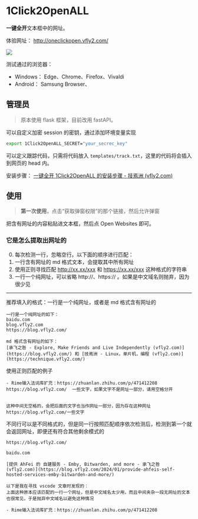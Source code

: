 # 1Click2OpenALL

**一键全开**文本框中的网址。

体验网址： http://oneclickopen.vfly2.com/

![](https://ib.ahfei.blog:443/imagesbed/1Click2OpenALL-show-how-24-03-27.webp)

测试通过的浏览器：
- Windows： Edge、Chrome、Firefox、Vivaldi
- Android： Samsung Browser、



## 管理员

> 原本使用 flask 框架，目前改用 fastAPI。

可以自定义加密 session 的密钥，通过添加环境变量实现

```sh
export 1Click2OpenALL_SECRET="your_secrec_key"
```

可以定义跟踪代码，只需将代码放入 `templates/track.txt`，这里的代码将会插入到网页的 head 内。

安装步骤： [一键全开 1Click2OpenALL 的安装步骤 - 技焉洲 (vfly2.com)](https://technique.vfly2.com/2024/03/deployment-process-1click2openall/)


## 使用

> **第一次使用**，点击“获取弹窗权限”的那个链接，然后允许弹窗

把含有网址的内容粘贴进文本框，然后点 Open Websites 即可。


### 它是怎么提取出网址的


0. 每次检测一行，忽略空行。以下面的顺序进行匹配：
1. 一行含有网址的 md 格式文本，会提取其中所有网址
2. 使用正则寻找匹配 http://xx.xx/xxx 和 https://xx.xx/xxx 这种格式的字符串
3. 一行一个纯网址，可以省略 http://、https:// 。如果是中文域名则抛弃，因为很少见

---

推荐填入的格式：一行是一个纯网址，或者是 md 格式含有网址的

```
一行是一个纯网址的如下：
baidu.com
blog.vfly2.com
https://blog.vfly2.com/

md 格式含有网址的如下：
[承飞之咎 - Explore, Make Friends and Live Independently (vfly2.com)](https://blog.vfly2.com/) 和 [技焉洲 - Linux，单片机，编程 (vfly2.com)](https://technique.vfly2.com/)
```


使用正则匹配的例子

```
- Rime输入法词库扩充：https://zhuanlan.zhihu.com/p/471412208
https://blog.vfly2.com/  一些文字，如果文字不是网址一部分，请用空格分开


这种中间无空格的，会把后面的文字也当作网址一部分，因为存在这种网址
https://blog.vfly2.com/一些文字
```


不同行可以是不同格式的，但是同一行按照匹配顺序依次检测后，检测到第一个就会返回网址，即便还有符合其他剩余模式的

```
https://blog.vfly2.com/

baidu.com

[提供 AhFei 的 自建服务 - Emby, Bitwarden, and more - 承飞之咎 (vfly2.com)](https://blog.vfly2.com/2024/01/provide-ahfeis-self-hosted-services-emby-bitwarden-and-more/)

以下是我在寻找 vscode 文章时发现的： 
上面这种原本应该匹配的一行一个网址，但是中文域名太少用，而且中间夹杂一段无网址的文本也很常见，于是抛弃中文域名以避免这种情况

- Rime输入法词库扩充：https://zhuanlan.zhihu.com/p/471412208
```
